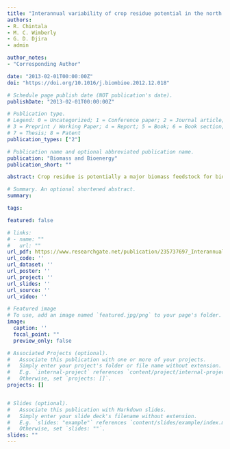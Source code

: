 ```yaml
---
title: "Interannual variability of crop residue potential in the north central region of the United States"
authors:
- R. Chintala
- M. C. Wimberly
- G. D. Djira
- admin

author_notes:
- "Corresponding Author"

date: "2013-02-01T00:00:00Z"
doi: "https://doi.org/10.1016/j.biombioe.2012.12.018"

# Schedule page publish date (NOT publication's date).
publishDate: "2013-02-01T00:00:00Z"

# Publication type.
# Legend: 0 = Uncategorized; 1 = Conference paper; 2 = Journal article;
# 3 = Preprint / Working Paper; 4 = Report; 5 = Book; 6 = Book section;
# 7 = Thesis; 8 = Patent
publication_types: ["2"]

# Publication name and optional abbreviated publication name.
publication: "Biomass and Bioenergy"
publication_short: ""

abstract: Crop residue is potentially a major biomass feedstock for bio-based industries. Spatial and interannual variability of crop residue yield potential in relation to climatic variability in average of daily mean temperature and total precipitation during crop growing season at regional scale has not previously been investigated. Crop yield data were used to estimate crop residue yield potential and quantify its spatial and temporal variability across the North Central Region of the USA. A correlation analysis was also conducted to examine the relationship between temporal stability of crop residue yield and climatic variability. Temporal variability in crop residue and climate parameters was quantified by the coefficient of variation (CV). Based on this observational study, the counties in the south- eastern part of the North Central Region were observed to have relatively stable crop residue yield potential and also have a relatively low CV of average of daily mean temperature and total precipitation during the crop growing season. The CV of crop residue yield potential was positively correlated with the CVs of average of daily mean temperature and total precipitation. These findings highlight the influences of climatic variability on the spatial and temporal patterns of crop residue yield potential, and emphasize that these factors should be taken into account when developing regional strategies for sustainable bioenergy production.

# Summary. An optional shortened abstract.
summary: 

tags:

featured: false

# links:
# - name: ""
#   url: ""
url_pdf: https://www.researchgate.net/publication/235737697_Interannual_variability_of_crop_residue_potential_in_the_north_central_region_of_the_United_States
url_code: ''
url_dataset: ''
url_poster: ''
url_project: ''
url_slides: ''
url_source: ''
url_video: ''

# Featured image
# To use, add an image named `featured.jpg/png` to your page's folder. 
image:
  caption: ''
  focal_point: ""
  preview_only: false

# Associated Projects (optional).
#   Associate this publication with one or more of your projects.
#   Simply enter your project's folder or file name without extension.
#   E.g. `internal-project` references `content/project/internal-project/index.md`.
#   Otherwise, set `projects: []`.
projects: []


# Slides (optional).
#   Associate this publication with Markdown slides.
#   Simply enter your slide deck's filename without extension.
#   E.g. `slides: "example"` references `content/slides/example/index.md`.
#   Otherwise, set `slides: ""`.
slides: ""
---
```



